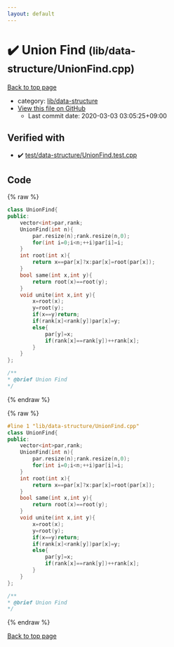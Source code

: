 ```yaml
---
layout: default
---
```


<!-- mathjax config similar to math.stackexchange -->
<script type="text/javascript" async
  src="https://cdnjs.cloudflare.com/ajax/libs/mathjax/2.7.5/MathJax.js?config=TeX-MML-AM_CHTML">
</script>
<script type="text/x-mathjax-config">
  MathJax.Hub.Config({
    TeX: { equationNumbers: { autoNumber: "AMS" }},
    tex2jax: {
      inlineMath: [ ['$','$'] ],
      processEscapes: true
    },
    "HTML-CSS": { matchFontHeight: false },
    displayAlign: "left",
    displayIndent: "2em"
  });
</script>

<script type="text/javascript" src="https://cdnjs.cloudflare.com/ajax/libs/jquery/3.4.1/jquery.min.js"></script>
<script src="https://cdn.jsdelivr.net/npm/jquery-balloon-js@1.1.2/jquery.balloon.min.js" integrity="sha256-ZEYs9VrgAeNuPvs15E39OsyOJaIkXEEt10fzxJ20+2I=" crossorigin="anonymous"></script>
<script type="text/javascript" src="../../../assets/js/copy-button.js"></script>
<link rel="stylesheet" href="../../../assets/css/copy-button.css" />


# :heavy_check_mark: Union Find <small>(lib/data-structure/UnionFind.cpp)</small>

<a href="../../../index.html">Back to top page</a>

* category: <a href="../../../index.html#cbed23bc82f8d451042dd45b42d995ac">lib/data-structure</a>
* <a href="{{ site.github.repository_url }}/blob/master/lib/data-structure/UnionFind.cpp">View this file on GitHub</a>
    - Last commit date: 2020-03-03 03:05:25+09:00




## Verified with

* :heavy_check_mark: <a href="../../../verify/test/data-structure/UnionFind.test.cpp.html">test/data-structure/UnionFind.test.cpp</a>


## Code

<a id="unbundled"></a>
{% raw %}
```cpp
class UnionFind{
public:
	vector<int>par,rank;
	UnionFind(int n){
		par.resize(n);rank.resize(n,0);
		for(int i=0;i<n;++i)par[i]=i;
	}
	int root(int x){
		return x==par[x]?x:par[x]=root(par[x]);
	}
	bool same(int x,int y){
		return root(x)==root(y);
	}
	void unite(int x,int y){
		x=root(x);
		y=root(y);
		if(x==y)return;
		if(rank[x]<rank[y])par[x]=y;
		else{
			par[y]=x;
			if(rank[x]==rank[y])++rank[x];
		}
	}
};

/**
* @brief Union Find
*/
```
{% endraw %}

<a id="bundled"></a>
{% raw %}
```cpp
#line 1 "lib/data-structure/UnionFind.cpp"
class UnionFind{
public:
	vector<int>par,rank;
	UnionFind(int n){
		par.resize(n);rank.resize(n,0);
		for(int i=0;i<n;++i)par[i]=i;
	}
	int root(int x){
		return x==par[x]?x:par[x]=root(par[x]);
	}
	bool same(int x,int y){
		return root(x)==root(y);
	}
	void unite(int x,int y){
		x=root(x);
		y=root(y);
		if(x==y)return;
		if(rank[x]<rank[y])par[x]=y;
		else{
			par[y]=x;
			if(rank[x]==rank[y])++rank[x];
		}
	}
};

/**
* @brief Union Find
*/

```
{% endraw %}

<a href="../../../index.html">Back to top page</a>

